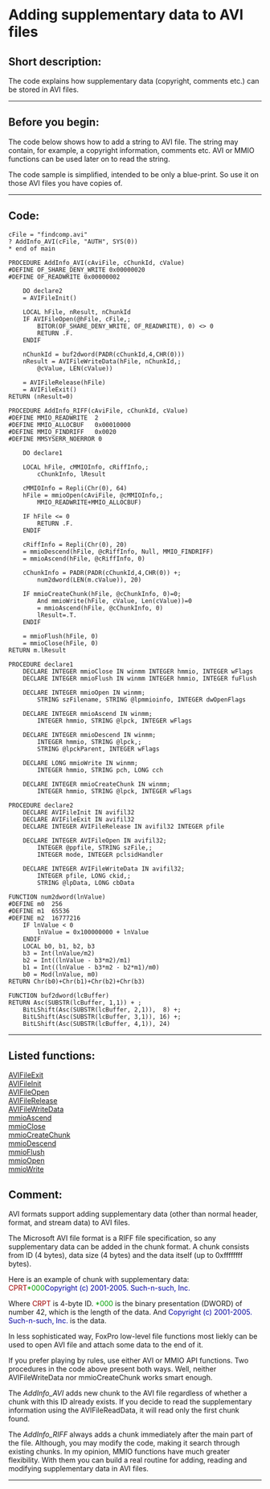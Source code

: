 
# Adding supplementary data to AVI files

## Short description:
The code explains how supplementary data (copyright, comments etc.) can be stored in AVI files.  
***  


## Before you begin:
The code below shows how to add a string to AVI file. The string may contain, for example, a copyright information, comments etc. AVI or MMIO functions can be used later on to read the string.   

The code sample is simplified, intended to be only a blue-print. So use it on those AVI files you have copies of.  
  
***  


## Code:
```foxpro  
cFile = "findcomp.avi"
? AddInfo_AVI(cFile, "AUTH", SYS(0))
* end of main

PROCEDURE AddInfo_AVI(cAviFile, cChunkId, cValue)
#DEFINE OF_SHARE_DENY_WRITE 0x00000020
#DEFINE OF_READWRITE 0x00000002

	DO declare2
	= AVIFileInit()
	
	LOCAL hFile, nResult, nChunkId
	IF AVIFileOpen(@hFile, cFile,;
		BITOR(OF_SHARE_DENY_WRITE, OF_READWRITE), 0) <> 0
		RETURN .F.
	ENDIF
	
	nChunkId = buf2dword(PADR(cChunkId,4,CHR(0)))
	nResult = AVIFileWriteData(hFile, nChunkId,;
		@cValue, LEN(cValue))

	= AVIFileRelease(hFile)
	= AVIFileExit()
RETURN (nResult=0)

PROCEDURE AddInfo_RIFF(cAviFile, cChunkId, cValue)
#DEFINE MMIO_READWRITE  2
#DEFINE MMIO_ALLOCBUF   0x00010000
#DEFINE MMIO_FINDRIFF   0x0020
#DEFINE MMSYSERR_NOERROR 0

	DO declare1

	LOCAL hFile, cMMIOInfo, cRiffInfo,;
		cChunkInfo, lResult

	cMMIOInfo = Repli(Chr(0), 64)
	hFile = mmioOpen(cAviFile, @cMMIOInfo,;
		MMIO_READWRITE+MMIO_ALLOCBUF)

	IF hFile <= 0
		RETURN .F.
	ENDIF

	cRiffInfo = Repli(Chr(0), 20)
	= mmioDescend(hFile, @cRiffInfo, Null, MMIO_FINDRIFF)
	= mmioAscend(hFile, @cRiffInfo, 0)

	cChunkInfo = PADR(PADR(cChunkId,4,CHR(0)) +;
		num2dword(LEN(m.cValue)), 20)

	IF mmioCreateChunk(hFile, @cChunkInfo, 0)=0;
		And mmioWrite(hFile, cValue, Len(cValue))=0
		= mmioAscend(hFile, @cChunkInfo, 0)
		lResult=.T.
	ENDIF

	= mmioFlush(hFile, 0)
	= mmioClose(hFile, 0)
RETURN m.lResult

PROCEDURE declare1
	DECLARE INTEGER mmioClose IN winmm INTEGER hmmio, INTEGER wFlags
	DECLARE INTEGER mmioFlush IN winmm INTEGER hmmio, INTEGER fuFlush

	DECLARE INTEGER mmioOpen IN winmm;
		STRING szFilename, STRING @lpmmioinfo, INTEGER dwOpenFlags

	DECLARE INTEGER mmioAscend IN winmm;
		INTEGER hmmio, STRING @lpck, INTEGER wFlags

	DECLARE INTEGER mmioDescend IN winmm;
		INTEGER hmmio, STRING @lpck,;
		STRING @lpckParent, INTEGER wFlags

	DECLARE LONG mmioWrite IN winmm;
		INTEGER hmmio, STRING pch, LONG cch

	DECLARE INTEGER mmioCreateChunk IN winmm;
		INTEGER hmmio, STRING @lpck, INTEGER wFlags

PROCEDURE declare2
	DECLARE AVIFileInit IN avifil32
	DECLARE AVIFileExit IN avifil32
	DECLARE INTEGER AVIFileRelease IN avifil32 INTEGER pfile

	DECLARE INTEGER AVIFileOpen IN avifil32;
		INTEGER @ppfile, STRING szFile,;
		INTEGER mode, INTEGER pclsidHandler

	DECLARE INTEGER AVIFileWriteData IN avifil32;
		INTEGER pfile, LONG ckid,;
		STRING @lpData, LONG cbData

FUNCTION num2dword(lnValue)
#DEFINE m0  256
#DEFINE m1  65536
#DEFINE m2  16777216
	IF lnValue < 0
		lnValue = 0x100000000 + lnValue
	ENDIF
	LOCAL b0, b1, b2, b3
	b3 = Int(lnValue/m2)
	b2 = Int((lnValue - b3*m2)/m1)
	b1 = Int((lnValue - b3*m2 - b2*m1)/m0)
	b0 = Mod(lnValue, m0)
RETURN Chr(b0)+Chr(b1)+Chr(b2)+Chr(b3)

FUNCTION buf2dword(lcBuffer)
RETURN Asc(SUBSTR(lcBuffer, 1,1)) + ;
	BitLShift(Asc(SUBSTR(lcBuffer, 2,1)),  8) +;
	BitLShift(Asc(SUBSTR(lcBuffer, 3,1)), 16) +;
	BitLShift(Asc(SUBSTR(lcBuffer, 4,1)), 24)  
```  
***  


## Listed functions:
[AVIFileExit](../libraries/avifil32/AVIFileExit.md)  
[AVIFileInit](../libraries/avifil32/AVIFileInit.md)  
[AVIFileOpen](../libraries/avifil32/AVIFileOpen.md)  
[AVIFileRelease](../libraries/avifil32/AVIFileRelease.md)  
[AVIFileWriteData](../libraries/avifil32/AVIFileWriteData.md)  
[mmioAscend](../libraries/winmm/mmioAscend.md)  
[mmioClose](../libraries/winmm/mmioClose.md)  
[mmioCreateChunk](../libraries/winmm/mmioCreateChunk.md)  
[mmioDescend](../libraries/winmm/mmioDescend.md)  
[mmioFlush](../libraries/winmm/mmioFlush.md)  
[mmioOpen](../libraries/winmm/mmioOpen.md)  
[mmioWrite](../libraries/winmm/mmioWrite.md)  

## Comment:
AVI formats support adding supplementary data (other than normal header, format, and stream data) to AVI files.   
  
The Microsoft AVI file format is a RIFF file specification, so any supplementary data can be added in the chunk format. A chunk consists from ID (4 bytes), data size (4 bytes) and the data itself (up to 0xffffffff bytes).  
  
Here is an example of chunk with supplementary data:  
<font color=#a00000>CPRT</font><font color=#00a000>*000</font><font color=#0000a0>Copyright (c) 2001-2005. Such-n-such, Inc.</font>  
  
Where <font color=#a00000>CRPT</font> is 4-byte ID. <font color=#00a000>*000</font> is the binary presentation (DWORD) of number 42, which is the length of the data. And <font color=#0000a0>Copyright (c) 2001-2005. Such-n-such, Inc.</font> is the data.  
  
In less sophisticated way, FoxPro low-level file functions most liekly can be used to open AVI file and attach some data to the end of it.  
  
If you prefer playing by rules, use either AVI or MMIO API functions. Two procedures in the code above present both ways. Well, neither AVIFileWriteData nor mmioCreateChunk works smart enough.   
  
The *AddInfo_AVI* adds new chunk to the AVI file regardless of whether a chunk with this ID already exists. If you decide to read the supplementary information using the AVIFileReadData, it will read only the first chunk found.  
  
The *AddInfo_RIFF* always adds a chunk immediately after the main part of the file. Although, you may modify the code, making it search through existing chunks. In my opinion, MMIO functions have much greater flexibility. With them you can build a real routine for adding, reading and modifying supplementary data in AVI files.  
  
***  

